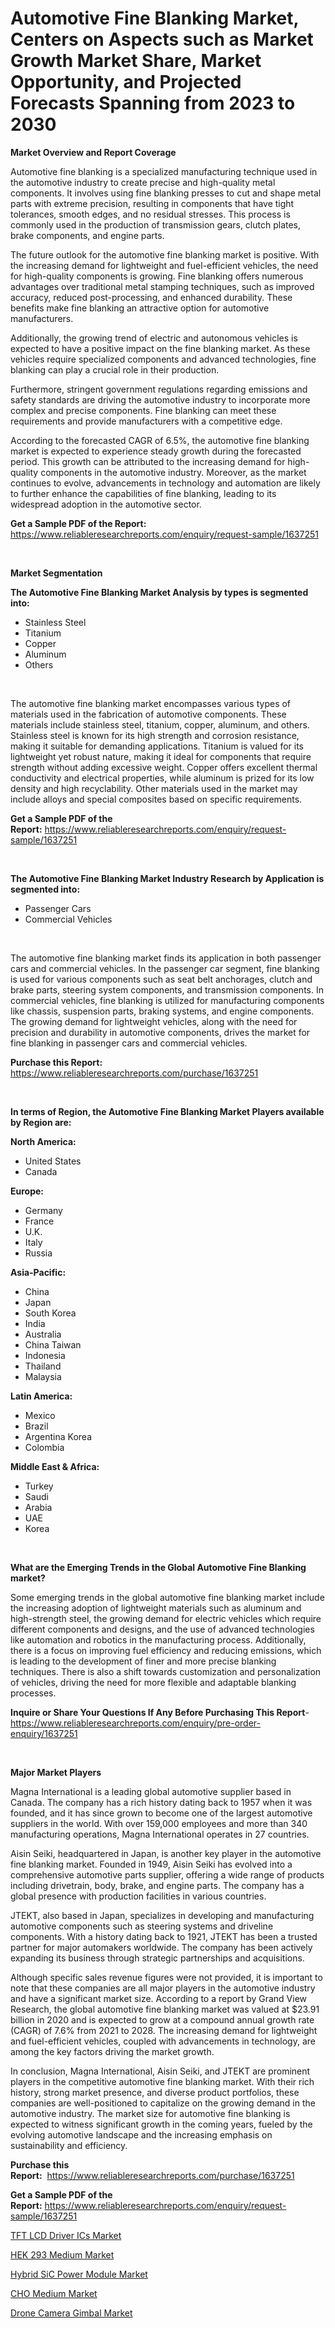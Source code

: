 <p><h1>Automotive Fine Blanking Market, Centers on Aspects such as Market Growth Market Share, Market Opportunity, and Projected Forecasts Spanning from 2023 to 2030</h1></p><p><strong>Market Overview and Report Coverage</strong></p>
<p><p>Automotive fine blanking is a specialized manufacturing technique used in the automotive industry to create precise and high-quality metal components. It involves using fine blanking presses to cut and shape metal parts with extreme precision, resulting in components that have tight tolerances, smooth edges, and no residual stresses. This process is commonly used in the production of transmission gears, clutch plates, brake components, and engine parts.</p><p>The future outlook for the automotive fine blanking market is positive. With the increasing demand for lightweight and fuel-efficient vehicles, the need for high-quality components is growing. Fine blanking offers numerous advantages over traditional metal stamping techniques, such as improved accuracy, reduced post-processing, and enhanced durability. These benefits make fine blanking an attractive option for automotive manufacturers.</p><p>Additionally, the growing trend of electric and autonomous vehicles is expected to have a positive impact on the fine blanking market. As these vehicles require specialized components and advanced technologies, fine blanking can play a crucial role in their production.</p><p>Furthermore, stringent government regulations regarding emissions and safety standards are driving the automotive industry to incorporate more complex and precise components. Fine blanking can meet these requirements and provide manufacturers with a competitive edge.</p><p>According to the forecasted CAGR of 6.5%, the automotive fine blanking market is expected to experience steady growth during the forecasted period. This growth can be attributed to the increasing demand for high-quality components in the automotive industry. Moreover, as the market continues to evolve, advancements in technology and automation are likely to further enhance the capabilities of fine blanking, leading to its widespread adoption in the automotive sector.</p></p>
<p><strong>Get a Sample PDF of the Report:</strong> <a href="https://www.reliableresearchreports.com/enquiry/request-sample/1637251">https://www.reliableresearchreports.com/enquiry/request-sample/1637251</a></p>
<p>&nbsp;</p>
<p><strong>Market Segmentation</strong></p>
<p><strong>The Automotive Fine Blanking Market Analysis by types is segmented into:</strong></p>
<p><ul><li>Stainless Steel</li><li>Titanium</li><li>Copper</li><li>Aluminum</li><li>Others</li></ul></p>
<p>&nbsp;</p>
<p><p>The automotive fine blanking market encompasses various types of materials used in the fabrication of automotive components. These materials include stainless steel, titanium, copper, aluminum, and others. Stainless steel is known for its high strength and corrosion resistance, making it suitable for demanding applications. Titanium is valued for its lightweight yet robust nature, making it ideal for components that require strength without adding excessive weight. Copper offers excellent thermal conductivity and electrical properties, while aluminum is prized for its low density and high recyclability. Other materials used in the market may include alloys and special composites based on specific requirements.</p></p>
<p><strong>Get a Sample PDF of the Report:</strong>&nbsp;<a href="https://www.reliableresearchreports.com/enquiry/request-sample/1637251">https://www.reliableresearchreports.com/enquiry/request-sample/1637251</a></p>
<p>&nbsp;</p>
<p><strong>The Automotive Fine Blanking Market Industry Research by Application is segmented into:</strong></p>
<p><ul><li>Passenger Cars</li><li>Commercial Vehicles</li></ul></p>
<p>&nbsp;</p>
<p><p>The automotive fine blanking market finds its application in both passenger cars and commercial vehicles. In the passenger car segment, fine blanking is used for various components such as seat belt anchorages, clutch and brake parts, steering system components, and transmission components. In commercial vehicles, fine blanking is utilized for manufacturing components like chassis, suspension parts, braking systems, and engine components. The growing demand for lightweight vehicles, along with the need for precision and durability in automotive components, drives the market for fine blanking in passenger cars and commercial vehicles.</p></p>
<p><strong>Purchase this Report:</strong>&nbsp; <a href="https://www.reliableresearchreports.com/purchase/1637251">https://www.reliableresearchreports.com/purchase/1637251</a></p>
<p>&nbsp;</p>
<p><strong>In terms of Region, the Automotive Fine Blanking Market Players available by Region are:</strong></p>
<p>
    <p> <strong> North America: </strong>
        <ul>
            <li>United States</li>
            <li>Canada</li>
        </ul>
        </p> 
    <p> <strong> Europe: </strong>
        <ul>
            <li>Germany</li>
            <li>France</li>
            <li>U.K.</li>
            <li>Italy</li>
            <li>Russia</li>
        </ul>
        </p> 
    <p> <strong> Asia-Pacific: </strong>
        <ul>
            <li>China</li>
            <li>Japan</li>
            <li>South Korea</li>
            <li>India</li>
            <li>Australia</li>
            <li>China Taiwan</li>
            <li>Indonesia</li>
            <li>Thailand</li>
            <li>Malaysia</li>
        </ul>
        </p> 
    <p> <strong> Latin America: </strong>
        <ul>
            <li>Mexico</li>
            <li>Brazil</li>
            <li>Argentina Korea</li>
            <li>Colombia</li>
        </ul>
        </p> 
    <p> <strong> Middle East & Africa: </strong>
        <ul>
            <li>Turkey</li>
            <li>Saudi</li>
            <li>Arabia</li>
            <li>UAE</li>
            <li>Korea</li>
        </ul>
    </p>
    </p>
<p>&nbsp;</p>
<p><strong>What are the Emerging Trends in the Global Automotive Fine Blanking market?</strong></p>
<p><p>Some emerging trends in the global automotive fine blanking market include the increasing adoption of lightweight materials such as aluminum and high-strength steel, the growing demand for electric vehicles which require different components and designs, and the use of advanced technologies like automation and robotics in the manufacturing process. Additionally, there is a focus on improving fuel efficiency and reducing emissions, which is leading to the development of finer and more precise blanking techniques. There is also a shift towards customization and personalization of vehicles, driving the need for more flexible and adaptable blanking processes.</p></p>
<p><strong>Inquire or Share Your Questions If Any Before Purchasing This Report</strong>- <a href="https://www.reliableresearchreports.com/enquiry/pre-order-enquiry/1637251">https://www.reliableresearchreports.com/enquiry/pre-order-enquiry/1637251</a></p>
<p>&nbsp;</p>
<p><strong>Major Market Players</strong></p>
<p><p>Magna International is a leading global automotive supplier based in Canada. The company has a rich history dating back to 1957 when it was founded, and it has since grown to become one of the largest automotive suppliers in the world. With over 159,000 employees and more than 340 manufacturing operations, Magna International operates in 27 countries.</p><p>Aisin Seiki, headquartered in Japan, is another key player in the automotive fine blanking market. Founded in 1949, Aisin Seiki has evolved into a comprehensive automotive parts supplier, offering a wide range of products including drivetrain, body, brake, and engine parts. The company has a global presence with production facilities in various countries.</p><p>JTEKT, also based in Japan, specializes in developing and manufacturing automotive components such as steering systems and driveline components. With a history dating back to 1921, JTEKT has been a trusted partner for major automakers worldwide. The company has been actively expanding its business through strategic partnerships and acquisitions.</p><p>Although specific sales revenue figures were not provided, it is important to note that these companies are all major players in the automotive industry and have a significant market size. According to a report by Grand View Research, the global automotive fine blanking market was valued at $23.91 billion in 2020 and is expected to grow at a compound annual growth rate (CAGR) of 7.6% from 2021 to 2028. The increasing demand for lightweight and fuel-efficient vehicles, coupled with advancements in technology, are among the key factors driving the market growth.</p><p>In conclusion, Magna International, Aisin Seiki, and JTEKT are prominent players in the competitive automotive fine blanking market. With their rich history, strong market presence, and diverse product portfolios, these companies are well-positioned to capitalize on the growing demand in the automotive industry. The market size for automotive fine blanking is expected to witness significant growth in the coming years, fueled by the evolving automotive landscape and the increasing emphasis on sustainability and efficiency.</p></p>
<p><strong>Purchase this Report:</strong>&nbsp;&nbsp;<a href="https://www.reliableresearchreports.com/purchase/1637251">https://www.reliableresearchreports.com/purchase/1637251</a></p>
<p></p>
<p><strong>Get a Sample PDF of the Report:</strong>&nbsp;<a href="https://www.reliableresearchreports.com/enquiry/request-sample/1637251">https://www.reliableresearchreports.com/enquiry/request-sample/1637251</a></p>
<p><p><a href="https://www.linkedin.com/pulse/tft-lcd-driver-ics-market-size-2023-2030-global-industrial-gsnae/">TFT LCD Driver ICs Market</a></p><p><a href="https://medium.com/@yjwzfixtb68151/hek-293-medium-market-size-cagr-trends-2024-2030-053bf515d00c">HEK 293 Medium Market</a></p><p><a href="https://www.linkedin.com/pulse/hybrid-sic-power-module-market-challenges-opportunities-growth-7ayxe/">Hybrid SiC Power Module Market</a></p><p><a href="https://medium.com/@adeafrashri2022/cho-medium-market-size-cagr-trends-2024-2030-0b9e3d88c634">CHO Medium Market</a></p><p><a href="https://www.linkedin.com/pulse/drone-camera-gimbal-market-size-share-global-analysis-report-n2o4e/">Drone Camera Gimbal Market</a></p></p>